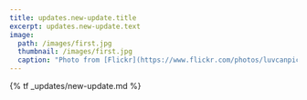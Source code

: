 ```yaml
---
title: updates.new-update.title
excerpt: updates.new-update.text
image: 
  path: /images/first.jpg
  thumbnail: /images/first.jpg
  caption: "Photo from [Flickr](https://www.flickr.com/photos/luvcanpics/51939412418/in/faves-115667078@N06/)"
---
```

{% tf _updates/new-update.md %}